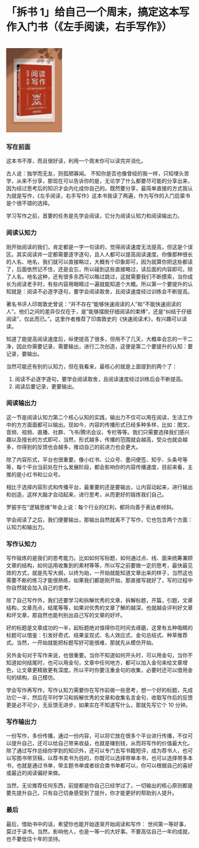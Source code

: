 # 「拆书 1」给自己一个周末，搞定这本写作入门书（《左手阅读，右手写作》）

<!-- ![《左右阅读，右手写作》](images/1.png) -->
<img src="./images/1.png" width=30% style="background-color: blue; margin: 20px auto 0 auto;">

### 写在前面

这本书不厚，而且很好读，利用一个周末你可以读完并消化。

古人说：独学而无友，则孤陋寡闻。
不知你是否也像曾经的我一样，只知埋头苦学，从来不分享，那现在可以告诉你的是，无论学了什么都要尽可能的分享出来，因为经过思考后的知识才会内化成你自己的。既然要分享，最简单直接的方式我认为就是写作，《左手阅读，右手写作》这本书我读了两遍，作为写作的入门启蒙书是个很不错的选择。

学习写作之前，首要的任务是先学会阅读，它分为阅读认知力和阅读输出力。

### 阅读认知力

刚开始阅读的我们，肯定都是一字一句读的，觉得阅读速度无法提高，但这是个误区。其实阅读并一定都需要逐字逐句，且人人都可以提高阅读速度。你像那种很长的人名、地名，我们就可以直接略过，大概有个印象即可，因为就算你把这些都读了，后面依然记不住，还是会忘，所以碰到这些直接略过，读后面的内容即可。除了人名，地名这种，还有很多东西可以略过跳过，这就需要我们不断摸索，当你成长为阅读老手时，有些内容用眼睛过一遍就能知道个大概。所以第一个要提升的认知就是：阅读不必逐字逐句，要学会阅读取舍，且阅读速度经过训练会不断提高。

著名书评人印南敦史曾说：“并不存在“能够快速阅读的人”和“不能快速阅读的人”。他们之间的差异仅仅在于，是”能够摆脱仔细阅读的束缚“，还是“纠结于仔细阅读”，仅此而已。”。这里作者推荐了印南敦史的《快速阅读术》，有兴趣可以读读。

知道了能提高阅读速度后，纵使提高了很多，但用不了几天，大概率会忘的一干二净，因此你需要记录，需要输出，进行二次创造，这便是第二个要提升的认知：要记录，要输出。

当然可能还有别的认知力，但在我看来，最核心的就是上面提到的两个了：

1. 阅读不必逐字逐句，要学会阅读取舍，且阅读速度经过训练后会不断提高。
2. 阅读后要记录，更要输出。

### 阅读输出力

这一节是阅读认知力第二个核心认知的实践，输出力不仅可以用在阅读，生活工作中的方方面面都可以输出。现如今，内容的传播形式已经多种多样，比如：图文、音频、视频、直播、社群、飞书/腾讯会议、专栏等等。我们只需要选择我们感兴趣以及擅长的方式即可，当然，形式越多，传播的范围就会越高，受众也就会越多，你得到的反馈也会越多，推动自己的前进力也会更大。

除了内容形式，平台也很重要，像小红书、公众号、墨问便签、知乎、头条号等等，每个平台当前处在什么发展阶段，都会影响你的内容传播速度，目前来看，主推的是小红书和公众号。

相比于选择内容形式和传播平台，最重要的还是要输出，让内容动起来，进行输出和创造，这样大脑才会动起来，进行思考，从而更好的锻炼我们自己。

罗振宇在“逻辑思维”年会上说：每个行业的红利，都将向善于表达者倾斜。

学会阅读了之后，我们便要输出，那输出自然就离不了写作，它也包含两个方面：认知力和输出力。

### 写作认知力

写作锻炼的是我们的思考能力。比如如何写标题，如何通过点、线、面来统筹兼顾文章的结构，如何运用收集到的素材等等，所以写之前要做一定的思考，最快最见效的方式，就是先写大纲，以终为始，一开始就能知道文章出来的样子，当然这也需要不断的练习才能很熟练，如果我们都是刚开始，那直接写就好了，写的过程中你自然就会加入自己的思考。

除了自己写作外，我们还要学习和拆解优秀的文章，拆解标题，开篇，引题，文章结构，文章亮点，结尾等等，如果对优秀的文章了解的越深，也就越会评判好文章和坏文章，那自然也能判别出自己写的文章的好坏。

好的标题是文章成功的一半，起标题绝对值得你花时间去琢磨，这里有五种吸睛的标题可以借鉴：引发好奇式、结果呈现式、名人效应式、金句总结式、种草推荐式。当然，一开始就能把标题写好可能很难，那就先从模仿开始。

另外金句对于写作来说，也很重要。当你不知道如何开头时，可以用金句，当你不知道如何结尾时，也可以用金句，文章中任何地方，都可以加入金句来给文章增色，让文章更精致更有深度。所以平时你要注重金句的收集，必要时还可以借用金句的结构，自己模仿。

学会写作再写作，写作认知力需要你在写作前做一些思考，想一个好的标题，先成功它一半，然后在平时学习和拆解优秀的文章和收集名言金句，收取写作后的反馈更是必不可少，无反馈无进步，如果实在不知道写什么，那就先写它个 10 分钟。

### 写作输出力

一份写作，多份传播，通过一份内容，可以将它放在很多个平台进行传播，不仅可以提升自己，还可以给自己带来收益，也就是赚到钱，从而将写作的价值最大化。除了通过写作总结你学到的知识外，还可以专门去写书籍短评，成为荐书人，也可以写图书带货稿，以荐书卖书为目的，你既可以选择带单本书，也可以选择带多本书，也就是通过书单，带主题书单或者综合类书单都可以，你可以根据自己的喜好或最近的阅读偏好来做。

当然，无论推荐任何东西，前提都是你自己已经学过了，一切输出的核心原则都是要先提升自己，只有自己切身感受到了提升，你才能更好的帮助别人提升。

### 最后

最后，借助书中的话，希望你也能开始逐渐开始阅读和写作：
世间第一等好事，莫过于读书。当然，影响他人，也是一等一的大好事。不要高估自己一年的成就，也不要低估十年的坚持。
